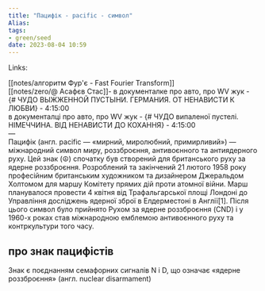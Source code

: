 ```yaml
---
title: "Пацифік - pacific - символ"
Alias: 
tags:
- green/seed
date: 2023-08-04 10:59
---
```

Links:  

[[notes/алгоритм Фур'є - Fast Fourier Transform]]  
[[notes/zero/@ Асафєв Стас]]- в документалке про авто, про WV жук -  {# ЧУДО ВЫЖЖЕННОЙ ПУСТЫНИ. ГЕРМАНИЯ. ОТ НЕНАВИСТИ К ЛЮБВИ} - 4:15:00  
в документалці про авто, про WV жук - {# ЧУДО випаленої пустелі. НІМЕЧЧИНА. ВІД НЕНАВИСТИ ДО КОХАННЯ} - 4:15:00  
—  
Пацифік (англ. pacific — «мирний, миролюбний, примирливий») — міжнародний символ миру, роззброєння, антивоєнного та антиядерного руху. Цей знак (☮︎) спочатку був створений для британського руху за ядерне роззброєння. Розроблений та закінчений 21 лютого 1958 року професійним британським художником та дизайнером Джеральдом Холтомом для маршу Комітету прямих дій проти атомної війни. Марш планувалося провести 4 квітня від Трафальгарської площі Лондоні до Управління досліджень ядерної зброї в Елдерместоні в Англії[1]. Після цього символ було прийнято Рухом за ядерне роззброєння (CND) і у 1960-х роках став міжнародною емблемою антивоєнного руху та контркультури того часу.

## про знак пацифістів


Знак є поєднанням семафорних сигналів N і D, що означає «ядерне роззброєння» (англ. nuclear disarmament)